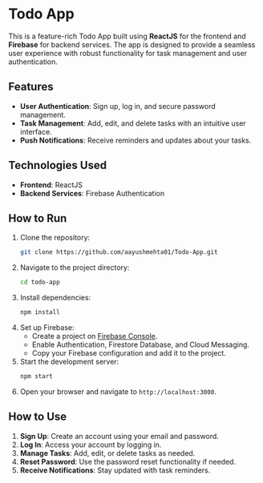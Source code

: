 # Todo App

This is a feature-rich Todo App built using **ReactJS** for the frontend and **Firebase** for backend services. The app is designed to provide a seamless user experience with robust functionality for task management and user authentication.

## Features
- **User Authentication**: Sign up, log in, and secure password management.
- **Task Management**: Add, edit, and delete tasks with an intuitive user interface.
- **Push Notifications**: Receive reminders and updates about your tasks.

## Technologies Used
- **Frontend**: ReactJS
- **Backend Services**: Firebase Authentication

## How to Run
1. Clone the repository:
   ```bash
   git clone https://github.com/aayushmehta01/Todo-App.git
   ```
2. Navigate to the project directory:
   ```bash
   cd todo-app
   ```
3. Install dependencies:
   ```bash
   npm install
   ```
4. Set up Firebase:
   - Create a project on [Firebase Console](https://console.firebase.google.com/).
   - Enable Authentication, Firestore Database, and Cloud Messaging.
   - Copy your Firebase configuration and add it to the project.
5. Start the development server:
   ```bash
   npm start
   ```
6. Open your browser and navigate to `http://localhost:3000`.

## How to Use
1. **Sign Up**: Create an account using your email and password.
2. **Log In**: Access your account by logging in.
3. **Manage Tasks**: Add, edit, or delete tasks as needed.
4. **Reset Password**: Use the password reset functionality if needed.
5. **Receive Notifications**: Stay updated with task reminders.
   
